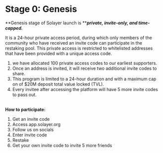# Stage 0: Genesis

**Genesis stage of Solayer launch is **_**private, invite-only, and time-capped.**_&#x20;

It is a 24-hour private access period, during which only members of the community who have received an invite code can participate in the restaking pool. This private access is restricted to whitelisted addresses that have been provided with a unique access code.

1. we have allocated 100 private access codes to our earliest supporters.
2. Once an address is invited, it will receive two additional invite codes to share.
3. This program is limited to a 24-hour duration and with a maximum cap on of $20M deposit total value locked (TVL).
4. Every invitee after accessing the platform will have 5 more invite codes to pass out.&#x20;

\
**How to participate:**&#x20;

1. Get an invite code&#x20;
2. Access app.solayer.org&#x20;
3. Follow us on socials&#x20;
4. Enter invite code&#x20;
5. Restake&#x20;
6. Get your own invite code to invite 5 more friends&#x20;
